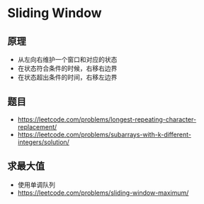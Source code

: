 # Sliding Window

## 原理

- 从左向右维护一个窗口和对应的状态
- 在状态符合条件的时候，右移右边界
- 在状态超出条件的时间，右移左边界

## 题目

- <https://leetcode.com/problems/longest-repeating-character-replacement/>
- <https://leetcode.com/problems/subarrays-with-k-different-integers/solution/>

## 求最大值

- 使用单调队列
- https://leetcode.com/problems/sliding-window-maximum/
